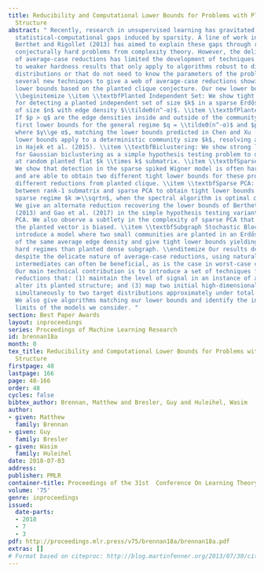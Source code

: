```yaml
---
title: Reducibility and Computational Lower Bounds for Problems with Planted Sparse
  Structure
abstract: " Recently, research in unsupervised learning has gravitated towards exploring
  statistical-computational gaps induced by sparsity. A line of work initiated in
  Berthet and Rigollet (2013) has aimed to explain these gaps through reductions to
  conjecturally hard problems from complexity theory. However, the delicate nature
  of average-case reductions has limited the development of techniques and often led
  to weaker hardness results that only apply to algorithms robust to different noise
  distributions or that do not need to know the parameters of the problem. We introduce
  several new techniques to give a web of average-case reductions showing strong computational
  lower bounds based on the planted clique conjecture. Our new lower bounds include:
  \\beginitemize \\item \\textbfPlanted Independent Set: We show tight lower bounds
  for detecting a planted independent set of size $k$ in a sparse Erdős-Rényi graph
  of size $n$ with edge density $\\tildeΘ(n^-α)$. \\item \\textbfPlanted Dense Subgraph:
  If $p > q$ are the edge densities inside and outside of the community, we show the
  first lower bounds for the general regime $q = \\tildeΘ(n^-α)$ and $p - q = \\tildeΘ(n^-γ)$
  where $γ\\ge α$, matching the lower bounds predicted in Chen and Xu (2016). Our
  lower bounds apply to a deterministic community size $k$, resolving a question raised
  in Hajek et al. (2015). \\item \\textbfBiclustering: We show strong lower bounds
  for Gaussian biclustering as a simple hypothesis testing problem to detect a uniformly
  at random planted flat $k \\times k$ submatrix. \\item \\textbfSparse Rank-1 Submatrix:
  We show that detection in the sparse spiked Wigner model is often harder than biclustering,
  and are able to obtain two different tight lower bounds for these problems with
  different reductions from planted clique. \\item \\textbfSparse PCA: We give a reduction
  between rank-1 submatrix and sparse PCA to obtain tight lower bounds in the less
  sparse regime $k ≫\\sqrtn$, when the spectral algorithm is optimal over the SDP.
  We give an alternate reduction recovering the lower bounds of Berthet and Rigollet
  (2013) and Gao et al. (2017) in the simple hypothesis testing variant of sparse
  PCA. We also observe a subtlety in the complexity of sparse PCA that arises when
  the planted vector is biased. \\item \\textbfSubgraph Stochastic Block Model: We
  introduce a model where two small communities are planted in an Erdős-Rényi graph
  of the same average edge density and give tight lower bounds yielding different
  hard regimes than planted dense subgraph. \\enditemize Our results demonstrate that,
  despite the delicate nature of average-case reductions, using natural problems as
  intermediates can often be beneficial, as is the case in worst-case complexity.
  Our main technical contribution is to introduce a set of techniques for average-case
  reductions that: (1) maintain the level of signal in an instance of a problem; (2)
  alter its planted structure; and (3) map two initial high-dimensional distributions
  simultaneously to two target distributions approximately under total variation.
  We also give algorithms matching our lower bounds and identify the information-theoretic
  limits of the models we consider. "
section: Best Paper Awards
layout: inproceedings
series: Proceedings of Machine Learning Research
id: brennan18a
month: 0
tex_title: Reducibility and Computational Lower Bounds for Problems with Planted Sparse
  Structure
firstpage: 48
lastpage: 166
page: 48-166
order: 48
cycles: false
bibtex_author: Brennan, Matthew and Bresler, Guy and Huleihel, Wasim
author:
- given: Matthew
  family: Brennan
- given: Guy
  family: Bresler
- given: Wasim
  family: Huleihel
date: 2018-07-03
address: 
publisher: PMLR
container-title: Proceedings of the 31st  Conference On Learning Theory
volume: '75'
genre: inproceedings
issued:
  date-parts:
  - 2018
  - 7
  - 3
pdf: http://proceedings.mlr.press/v75/brennan18a/brennan18a.pdf
extras: []
# Format based on citeproc: http://blog.martinfenner.org/2013/07/30/citeproc-yaml-for-bibliographies/
---
```

